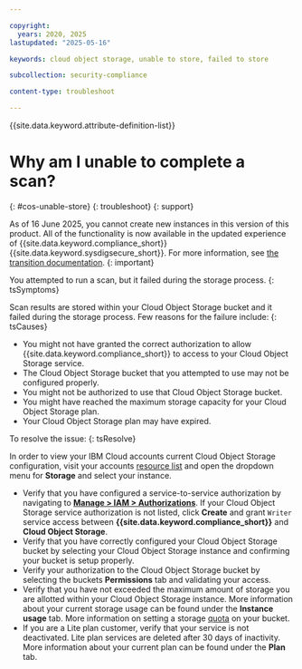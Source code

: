 ```yaml
---

copyright:
  years: 2020, 2025
lastupdated: "2025-05-16"

keywords: cloud object storage, unable to store, failed to store

subcollection: security-compliance

content-type: troubleshoot

---
```


{{site.data.keyword.attribute-definition-list}}

# Why am I unable to complete a scan?
{: #cos-unable-store}
{: troubleshoot} 
{: support}


As of 16 June 2025, you cannot create new instances in this version of this product. All of the functionality is now available in the updated experience of {{site.data.keyword.compliance_short}} {{site.data.keyword.sysdigsecure_short}}. For more information, see [the transition documentation](/docs/security-compliance?topic=security-compliance-scc-transition). 
{: important}


You attempted to run a scan, but it failed during the storage process.
{: tsSymptoms}

Scan results are stored within your Cloud Object Storage bucket and it failed during the storage process. Few reasons for the failure include:
{: tsCauses}

* You might not have granted the correct authorization to allow {{site.data.keyword.compliance_short}} to access to your Cloud Object Storage service.
* The Cloud Object Storage bucket that you attempted to use may not be configured properly.
* You might not be authorized to use that Cloud Object Storage bucket.
* You might have reached the maximum storage capacity for your Cloud Object Storage plan.
* Your Cloud Object Storage plan may have expired.

To resolve the issue:
{: tsResolve}

In order to view your IBM Cloud accounts current Cloud Object Storage configuration, visit your accounts [resource list](https://cloud.ibm.com/resources) and open the dropdown menu for **Storage** and select your instance.

* Verify that you have configured a service-to-service authorization by navigating to **[Manage > IAM > Authorizations](https://cloud.ibm.com/iam/authorizations)**. If your Cloud Object Storage service authorization is not listed, click **Create** and grant `Writer` service access between **{{site.data.keyword.compliance_short}}** and **Cloud Object Storage**.
* Verify that you have correctly configured your Cloud Object Storage bucket by selecting your Cloud Object Storage instance and confirming your bucket is setup properly.
* Verify your authorization to the Cloud Object Storage bucket by selecting the buckets **Permissions** tab and validating your access.
* Verify that you have not exceeded the maximum amount of storage you are allotted within your Cloud Object Storage instance. More information about your current storage usage can be found under the **Instance usage** tab. More information on setting a storage [quota](https://cloud.ibm.com/docs/cloud-object-storage?topic=cloud-object-storage-quota) on your bucket.
* If you are a Lite plan customer, verify that your service is not deactivated. Lite plan services are deleted after 30 days of inactivity. More information about your current plan can be found under the **Plan** tab.
